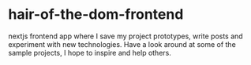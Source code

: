 # hair-of-the-dom-frontend
nextjs frontend app  where I save my project prototypes, write posts and experiment with new technologies. Have a look around at some of the sample projects, I hope to inspire and help others.
